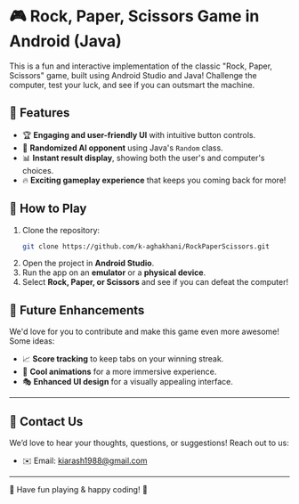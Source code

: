 
# 🎮 Rock, Paper, Scissors Game in Android (Java)

This is a fun and interactive implementation of the classic "Rock, Paper, Scissors" game, built using Android Studio and Java! Challenge the computer, test your luck, and see if you can outsmart the machine. 

## 🌟 Features
- 🏆 **Engaging and user-friendly UI** with intuitive button controls.
- 🎲 **Randomized AI opponent** using Java's `Random` class.
- 📊 **Instant result display**, showing both the user's and computer's choices.
- 🔥 **Exciting gameplay experience** that keeps you coming back for more!

## 🚀 How to Play
1. Clone the repository:
   ```sh
   git clone https://github.com/k-aghakhani/RockPaperScissors.git
   ```
2. Open the project in **Android Studio**.
3. Run the app on an **emulator** or a **physical device**.
4. Select **Rock, Paper, or Scissors** and see if you can defeat the computer!

## 🔮 Future Enhancements
We'd love for you to contribute and make this game even more awesome! Some ideas:
- 📈 **Score tracking** to keep tabs on your winning streak.
- 🎨 **Cool animations** for a more immersive experience.
- 🎭 **Enhanced UI design** for a visually appealing interface.

---
## 📧 Contact Us

We’d love to hear your thoughts, questions, or suggestions! Reach out to us:

- ✉️ Email: [kiarash1988@gmail.com](mailto:kiarash1988@gmail.com)
---

🎉 Have fun playing & happy coding! 🚀
